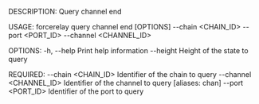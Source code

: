 DESCRIPTION:
Query channel end

USAGE:
    forcerelay query channel end [OPTIONS] --chain <CHAIN_ID> --port <PORT_ID> --channel <CHANNEL_ID>

OPTIONS:
    -h, --help               Print help information
        --height <HEIGHT>    Height of the state to query

REQUIRED:
        --chain <CHAIN_ID>        Identifier of the chain to query
        --channel <CHANNEL_ID>    Identifier of the channel to query [aliases: chan]
        --port <PORT_ID>          Identifier of the port to query

